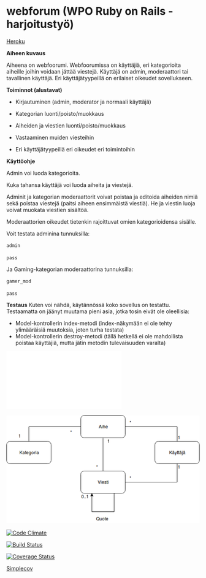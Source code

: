 # webforum (WPO Ruby on Rails -harjoitustyö)

[Heroku](https://blueberry-surprise-52605.herokuapp.com/)

**Aiheen kuvaus**

Aiheena on webfoorumi. Webfoorumissa on käyttäjiä, eri kategorioita aiheille joihin voidaan jättää viestejä. Käyttäjä on admin, moderaattori tai tavallinen käyttäjä. Eri käyttäjätyypeillä on erilaiset oikeudet sovellukseen.

**Toiminnot (alustavat)**

*	Kirjautuminen (admin, moderator ja normaali käyttäjä)

*	Kategorian luonti/poisto/muokkaus

*	Aiheiden ja viestien luonti/poisto/muokkaus

*	Vastaaminen muiden viesteihin

* 	Eri käyttäjätyypeillä eri oikeudet eri toimintoihin

**Käyttöohje**

Admin voi luoda kategorioita.

Kuka tahansa käyttäjä voi luoda aiheita ja viestejä. 

Adminit ja kategorian moderaattorit voivat poistaa ja editoida aiheiden nimiä sekä poistaa viestejä (paitsi aiheen ensimmäistä viestiä). He ja viestin luoja voivat muokata viestien sisältöä. 

Moderaattorien oikeudet tietenkin rajoittuvat omien kategorioidensa sisälle.

Voit testata adminina tunnuksilla:

	admin

	pass

Ja Gaming-kategorian moderaattorina tunnuksilla:

	gamer_mod

	pass

**Testaus**
Kuten voi nähdä, käytännössä koko sovellus on testattu. Testaamatta on jäänyt muutama pieni asia, jotka tosin eivät ole oleellisia:

*	Model-kontrollerin index-metodi (index-näkymään ei ole tehty ylimääräisiä muutoksia, joten turha testata)
*	Model-kontrollerin destroy-metodi (tällä hetkellä ei ole mahdollista poistaa käyttäjiä, mutta jätin metodin tulevaisuuden varalta)

![Tuntikirjanpito](/dokumentaatio/tuntikirjanpito.md)

![Kaavio](/dokumentaatio/KAAVIO.png)

[![Code Climate](https://codeclimate.com/github/otsepp/webforum.png)](https://codeclimate.com/github/otsepp/webforum)

[![Build Status](https://travis-ci.org/otsepp/webforum.png)](https://travis-ci.org/otsepp/webforum)

[![Coverage Status](https://coveralls.io/repos/github/otsepp/webforum/badge.svg?branch=master)](https://coveralls.io/github/otsepp/webforum?branch=master)

[Simplecov](https://cdn.rawgit.com/otsepp/webforum/ccf831da/dokumentaatio/simplecov/index.html)
